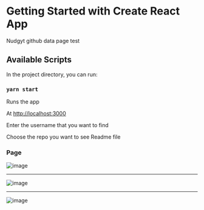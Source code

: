 # Getting Started with Create React App

Nudgyt github data page test

## Available Scripts

In the project directory, you can run:

### `yarn start`

Runs the app

At [http://localhost:3000](http://localhost:3000)

Enter the username that you want to find

Choose the repo you want to see Readme file

### Page

![image](https://user-images.githubusercontent.com/37145185/111043035-e222c600-8472-11eb-9170-34f3568121b7.png)

---

![image](https://user-images.githubusercontent.com/37145185/111043076-3332ba00-8473-11eb-8a4c-db28b8dcf742.png)

---

![image](https://user-images.githubusercontent.com/37145185/111043154-9d4b5f00-8473-11eb-85b9-09baa5a45b89.png)
